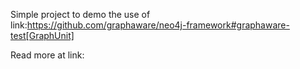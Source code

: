 Simple project to demo the use of link:https://github.com/graphaware/neo4j-framework#graphaware-test[GraphUnit]

Read more at link: